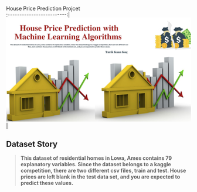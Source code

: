   House Price Prediction Projcet           
:-------------------------:|
![IMAGE](https://github.com/TarikKaanKoc/House-Price-Prediction/blob/main/imagge.jpg?raw=True)| 


    
<strong><h2>Dataset Story</h2></strong>
<blockquote><p><strong>This dataset of residential homes in Lowa, Ames contains 79 explanatory variables. Since the dataset belongs to a kaggle competition, there are two different csv files, train and test. House prices are left blank in the test data set, and you are expected to predict these values.</strong></p>
</blockquote>

